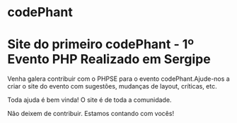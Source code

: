 codePhant
=========


Site do primeiro codePhant - 1º Evento PHP Realizado em Sergipe
=======
Venha galera contribuir com o PHPSE para o evento codePhant.Ajude-nos a criar o site do evento com sugestões, mudanças de layout, críticas, etc. 

Toda ajuda é bem vinda! O site é de toda a comunidade.

Não deixem de contribuir. Estamos contando com vocês!

